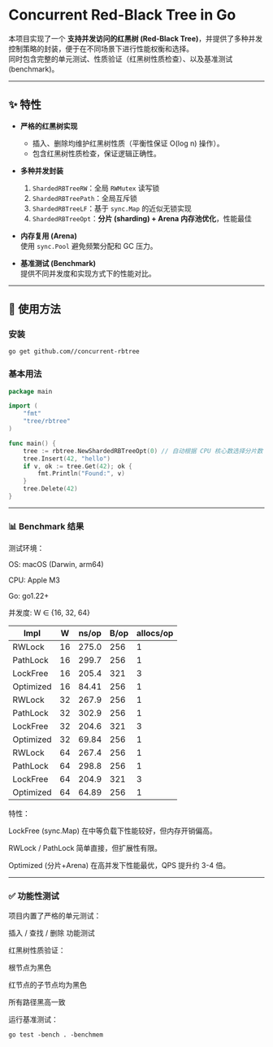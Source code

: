# Concurrent Red-Black Tree in Go

本项目实现了一个 **支持并发访问的红黑树 (Red-Black Tree)**，并提供了多种并发控制策略的封装，便于在不同场景下进行性能权衡和选择。  
同时包含完整的单元测试、性质验证（红黑树性质检查）、以及基准测试 (benchmark)。

---

## ✨ 特性

- **严格的红黑树实现**  
  - 插入、删除均维护红黑树性质（平衡性保证 O(log n) 操作）。  
  - 包含红黑树性质检查，保证逻辑正确性。

- **多种并发封装**  
  1. `ShardedRBTreeRW`：全局 `RWMutex` 读写锁  
  2. `ShardedRBTreePath`：全局互斥锁  
  3. `ShardedRBTreeLF`：基于 `sync.Map` 的近似无锁实现  
  4. `ShardedRBTreeOpt`：**分片 (sharding) + Arena 内存池优化**，性能最佳

- **内存复用 (Arena)**  
  使用 `sync.Pool` 避免频繁分配和 GC 压力。

- **基准测试 (Benchmark)**  
  提供不同并发度和实现方式下的性能对比。

---

## 🚀 使用方法

### 安装

```bash
go get github.com//concurrent-rbtree
```


### 基本用法
```go
package main

import (
    "fmt"
    "tree/rbtree"
)

func main() {
    tree := rbtree.NewShardedRBTreeOpt(0) // 自动根据 CPU 核心数选择分片数
    tree.Insert(42, "hello")
    if v, ok := tree.Get(42); ok {
        fmt.Println("Found:", v)
    }
    tree.Delete(42)
}

```

---
### 📊 Benchmark 结果

测试环境：

OS: macOS (Darwin, arm64)

CPU: Apple M3

Go: go1.22+

并发度: W ∈ {16, 32, 64}

| Impl      | W  | ns/op | B/op | allocs/op |
| --------- | -- | ----- | ---- | --------- |
| RWLock    | 16 | 275.0 | 256  | 1         |
| PathLock  | 16 | 299.7 | 256  | 1         |
| LockFree  | 16 | 205.4 | 321  | 3         |
| Optimized | 16 | 84.41 | 256  | 1         |
| RWLock    | 32 | 267.9 | 256  | 1         |
| PathLock  | 32 | 302.9 | 256  | 1         |
| LockFree  | 32 | 204.6 | 321  | 3         |
| Optimized | 32 | 69.84 | 256  | 1         |
| RWLock    | 64 | 267.4 | 256  | 1         |
| PathLock  | 64 | 298.8 | 256  | 1         |
| LockFree  | 64 | 204.9 | 321  | 3         |
| Optimized | 64 | 64.89 | 256  | 1         |

特性：

LockFree (sync.Map) 在中等负载下性能较好，但内存开销偏高。

RWLock / PathLock 简单直接，但扩展性有限。

Optimized (分片+Arena) 在高并发下性能最优，QPS 提升约 3-4 倍。


---
### ✅ 功能性测试

项目内置了严格的单元测试：

插入 / 查找 / 删除 功能测试

红黑树性质验证：

根节点为黑色

红节点的子节点均为黑色

所有路径黑高一致

运行基准测试：
```
go test -bench . -benchmem
```